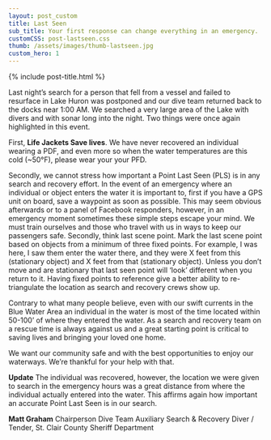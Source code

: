 ```yaml
---
layout: post_custom
title: Last Seen
sub_title: Your first response can change everything in an emergency.
customCSS: post-lastseen.css
thumb: /assets/images/thumb-lastseen.jpg
custom_hero: 1
---
```


{% include post-title.html %}

Last night’s search for a person that fell from a vessel and failed to resurface in Lake Huron was postponed and our dive team returned back to the docks near 1:00 AM. We searched a very large area of the Lake with divers and with sonar long into the night. Two things were once again highlighted in this event.

First, **Life Jackets Save lives**. We have never recovered an individual wearing a PDF, and even more so when the water temperatures are this cold (~50°F), please wear your your PFD.

Secondly, we cannot stress how important a Point Last Seen (PLS) is in any search and recovery effort. In the event of an emergency where an individual or object enters the water it is important to, first if you have a GPS unit on board, save a waypoint as soon as possible. This may seem obvious afterwards or to a panel of Facebook responders, however, in an emergency moment sometimes these simple steps escape your mind. We must train ourselves and those who travel with us in ways to keep our passengers safe. Secondly, think last scene point. Mark the last scene point based on objects from a minimum of three fixed points. For example, I was here, I saw them enter the water there, and they were X feet from this (stationary object) and X feet from that (stationary object). Unless you don’t move and are stationary that last seen point will ‘look’ different when you return to it. Having fixed points to reference give a better ability to re-triangulate the location as search and recovery crews show up.

Contrary to what many people believe, even with our swift currents in the Blue Water Area an individual in the water is most of the time located within 50-100’ of where they entered the water. As a search and recovery team on a rescue time is always against us and a great starting point is critical to saving lives and bringing your loved one home.

We want our community safe and with the best opportunities to enjoy our waterways. We’re thankful for your help with that.

<strong>Update</strong> The individual was recovered, however, the location we were given to search in the emergency hours was a great distance from where the individual actually entered into the water. This affirms again how important an accurate Point Last Seen is in our search.

**Matt Graham**
Chairperson Dive Team Auxiliary
Search & Recovery Diver / Tender, St. Clair County Sheriff Department
